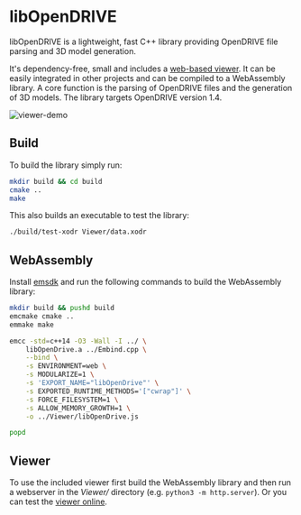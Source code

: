 # libOpenDRIVE

libOpenDRIVE is a lightweight, fast C++ library providing OpenDRIVE file parsing and 3D model generation. 

It's dependency-free, small and includes a [web-based viewer](http://sebastian-pagel.net). It can be easily integrated in other projects and can be compiled to a WebAssembly library. A core function is the parsing of OpenDRIVE files and the generation of 3D models. The library targets OpenDRIVE version 1.4.

![viewer-demo](https://user-images.githubusercontent.com/42587026/129762731-3c89900b-979e-436a-9a55-4c8745baa945.png)

## Build
To build the library simply run:
```bash
mkdir build && cd build
cmake ..
make
```

This also builds an executable to test the library:
```bash
./build/test-xodr Viewer/data.xodr
```


## WebAssembly
Install [emsdk](https://github.com/emscripten-core/emsdk) and run the following commands to build the WebAssembly library:

```bash
mkdir build && pushd build
emcmake cmake ..
emmake make

emcc -std=c++14 -O3 -Wall -I ../ \
    libOpenDrive.a ../Embind.cpp \
    --bind \
    -s ENVIRONMENT=web \
    -s MODULARIZE=1 \
    -s 'EXPORT_NAME="libOpenDrive"' \
    -s EXPORTED_RUNTIME_METHODS='["cwrap"]' \
    -s FORCE_FILESYSTEM=1 \
    -s ALLOW_MEMORY_GROWTH=1 \
    -o ../Viewer/libOpenDrive.js

popd
```

## Viewer
To use the included viewer first build the WebAssembly library and then run a webserver in the _Viewer/_ directory (e.g. `python3 -m http.server`). Or you can test the [viewer online](https://sebastian-pagel.net).
